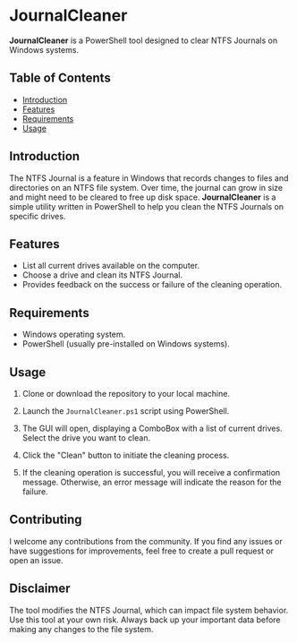 # JournalCleaner

**JournalCleaner** is a PowerShell tool designed to clear NTFS Journals on Windows systems.

## Table of Contents

- [Introduction](#introduction)
- [Features](#features)
- [Requirements](#requirements)
- [Usage](#usage)

## Introduction

The NTFS Journal is a feature in Windows that records changes to files and directories on an NTFS file system. Over time, the journal can grow in size and might need to be cleared to free up disk space. **JournalCleaner** is a simple utility written in PowerShell to help you clean the NTFS Journals on specific drives.

## Features

- List all current drives available on the computer.
- Choose a drive and clean its NTFS Journal.
- Provides feedback on the success or failure of the cleaning operation.

## Requirements

- Windows operating system.
- PowerShell (usually pre-installed on Windows systems).

## Usage

1. Clone or download the repository to your local machine.

2. Launch the `JournalCleaner.ps1` script using PowerShell.

3. The GUI will open, displaying a ComboBox with a list of current drives. Select the drive you want to clean.

4. Click the "Clean" button to initiate the cleaning process.

5. If the cleaning operation is successful, you will receive a confirmation message. Otherwise, an error message will indicate the reason for the failure.

## Contributing

I welcome any contributions from the community. If you find any issues or have suggestions for improvements, feel free to create a pull request or open an issue.

## Disclaimer

The tool modifies the NTFS Journal, which can impact file system behavior. Use this tool at your own risk. Always back up your important data before making any changes to the file system.
